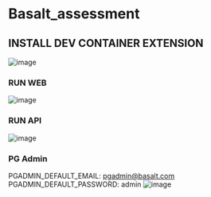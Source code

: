 # Basalt_assessment

## INSTALL DEV CONTAINER EXTENSION
![image](https://github.com/FranklinMonro/Basalt_assessment/assets/34055502/71066790-0398-4018-ba64-3965d9a2de23)

### RUN WEB
![image](https://github.com/FranklinMonro/Basalt_assessment/assets/34055502/2304bde4-27b2-4b87-ba75-3e82d96bec3e)

### RUN API
![image](https://github.com/FranklinMonro/Basalt_assessment/assets/34055502/456733e5-5c03-4498-a27e-a3b7aa49bb42)

### PG Admin
PGADMIN_DEFAULT_EMAIL: pgadmin@basalt.com
PGADMIN_DEFAULT_PASSWORD: admin
![image](https://github.com/FranklinMonro/Basalt_assessment/assets/34055502/f2818e32-5be1-462c-bb57-5e42aa91d19f)

